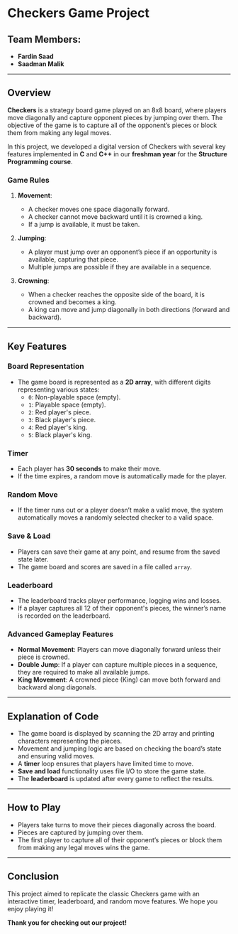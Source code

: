 # Checkers Game Project

## Team Members:
- **Fardin Saad** 
- **Saadman Malik** 
---

## Overview

**Checkers** is a strategy board game played on an 8x8 board, where players move diagonally and capture opponent pieces by jumping over them. The objective of the game is to capture all of the opponent’s pieces or block them from making any legal moves.

In this project, we developed a digital version of Checkers with several key features implemented in **C** and **C++** in our **freshman year** for the **Structure Programming course**.

### Game Rules
1. **Movement**: 
   - A checker moves one space diagonally forward.
   - A checker cannot move backward until it is crowned a king.
   - If a jump is available, it must be taken.

2. **Jumping**:
   - A player must jump over an opponent’s piece if an opportunity is available, capturing that piece.
   - Multiple jumps are possible if they are available in a sequence.

3. **Crowning**:
   - When a checker reaches the opposite side of the board, it is crowned and becomes a king.
   - A king can move and jump diagonally in both directions (forward and backward).

---

## Key Features

### Board Representation
- The game board is represented as a **2D array**, with different digits representing various states:
  - `0`: Non-playable space (empty).
  - `1`: Playable space (empty).
  - `2`: Red player's piece.
  - `3`: Black player's piece.
  - `4`: Red player's king.
  - `5`: Black player's king.

### Timer
- Each player has **30 seconds** to make their move.
- If the time expires, a random move is automatically made for the player.

### Random Move
- If the timer runs out or a player doesn’t make a valid move, the system automatically moves a randomly selected checker to a valid space.

### Save & Load
- Players can save their game at any point, and resume from the saved state later.
- The game board and scores are saved in a file called `array`.

### Leaderboard
- The leaderboard tracks player performance, logging wins and losses.
- If a player captures all 12 of their opponent's pieces, the winner’s name is recorded on the leaderboard.

### Advanced Gameplay Features
- **Normal Movement**: Players can move diagonally forward unless their piece is crowned.
- **Double Jump**: If a player can capture multiple pieces in a sequence, they are required to make all available jumps.
- **King Movement**: A crowned piece (King) can move both forward and backward along diagonals.

---

## Explanation of Code

- The game board is displayed by scanning the 2D array and printing characters representing the pieces.
- Movement and jumping logic are based on checking the board’s state and ensuring valid moves.
- A **timer** loop ensures that players have limited time to move.
- **Save and load** functionality uses file I/O to store the game state.
- The **leaderboard** is updated after every game to reflect the results.

---

## How to Play
- Players take turns to move their pieces diagonally across the board.
- Pieces are captured by jumping over them.
- The first player to capture all of their opponent’s pieces or block them from making any legal moves wins the game.

---

## Conclusion
This project aimed to replicate the classic Checkers game with an interactive timer, leaderboard, and random move features. We hope you enjoy playing it!

**Thank you for checking out our project!**
